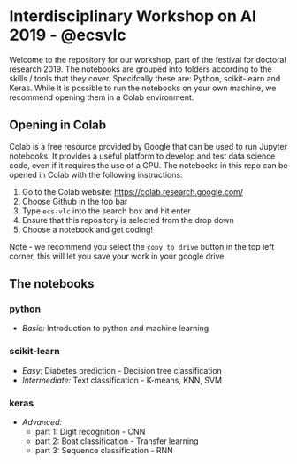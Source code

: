 # Interdisciplinary Workshop on AI 2019 - @ecsvlc

Welcome to the repository for our workshop, part of the festival for doctoral research 2019. The notebooks are grouped into folders according to the skills / tools that they cover. Specifcally these are: Python, scikit-learn and Keras. While it is possible to run the notebooks on your own machine, we recommend opening them in a Colab environment.

## Opening in Colab

Colab is a free resource provided by Google that can be used to run Jupyter notebooks. It provides a useful platform to develop and test data science code, even if it requires the use of a GPU. The notebooks in this repo can be opened in Colab with the following instructions:

1. Go to the Colab website: https://colab.research.google.com/
2. Choose Github in the top bar
3. Type `ecs-vlc` into the search box and hit enter
4. Ensure that this repository is selected from the drop down
5. Choose a notebook and get coding!

Note - we recommend you select the `copy to drive` button in the top left corner, this will let you save your work in your google drive

## The notebooks
### python
- *Basic:* Introduction to python and machine learning
### scikit-learn
- *Easy:* Diabetes prediction - Decision tree classification
- *Intermediate:* Text classification - K-means, KNN, SVM
### keras
- *Advanced:*   
  - part 1: Digit recognition - CNN
  - part 2: Boat classification - Transfer learning 
  - part 3: Sequence classification - RNN
